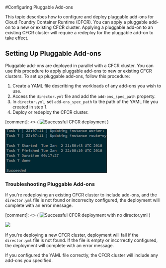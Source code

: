 #Configuring Pluggable Add-ons

This topic describes how to configure and deploy pluggable add-ons for Cloud Foundry Container Runtime (CFCR). You can apply a pluggable add-on to a new or existing CFCR cluster. Applying a pluggable add-on to an existing CFCR cluster will require a redeploy for the pluggable add-on to take effect.

## Setting Up Pluggable Add-ons

Pluggable add-ons are deployed in parallel with a CFCR cluster. You can use this procedure to apply pluggable add-ons to new or existing CFCR clusters. To set up pluggable add-ons, follow this procedure:

1. Create a YAML file describing the workloads of any add-ons you wish to use.
1. Access the `director.yml` file and add the `add-ons_spec_path` property.
1. In `director.yml`, set `add-ons_spec_path` to the path of the YAML file you created in step 1.
1. Deploy or redeploy the CFCR cluster.

[comment]: <> ( ![Successful CFCR deployment](./images/common/cfcr-successful-deploy.png "Successful CFCR deployment") )

<img src="../images/common/cfcr-successful-deploy.png">

### Troubleshooting Pluggable Add-ons

If you're redeploying an existing CFCR cluster to include add-ons, and the `director.yml` file is not found or incorreclty configured, the deployment will complete with an error message.

[comment]: <> ( ![Successful CFCR deployment with no director.yml](./images/common/cfcr-error-no-yml.png "Successful CFCR deployment with no director.yml") )

<img src="../images/common/cfcr-error-no-yml.png">

If you're deploying a new CFCR cluster, deployment will fail if the `director.yml` file is not found. If the file is empty or incorrectly configured, the deployment will complete with an error message.

If you configured the YAML file correctly, the CFCR cluster will include any add-ons you specified. 
